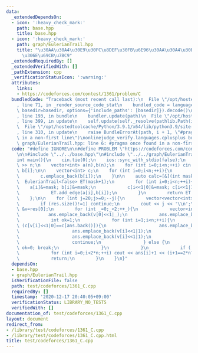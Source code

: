 ```yaml
---
data:
  _extendedDependsOn:
  - icon: ':heavy_check_mark:'
    path: base.hpp
    title: base.hpp
  - icon: ':heavy_check_mark:'
    path: graph/EulerianTrail.hpp
    title: "\u30AA\u30A4\u30E9\u30FC\u8DEF\u30FB\u6E96\u30AA\u30A4\u30E9\u30FC\u8DEF\
      \u306E\u69CB\u7BC9"
  _extendedRequiredBy: []
  _extendedVerifiedWith: []
  _pathExtension: cpp
  _verificationStatusIcon: ':warning:'
  attributes:
    links:
    - https://codeforces.com/contest/1361/problem/C
  bundledCode: "Traceback (most recent call last):\n  File \"/opt/hostedtoolcache/Python/3.9.1/x64/lib/python3.9/site-packages/onlinejudge_verify/documentation/build.py\"\
    , line 71, in _render_source_code_stat\n    bundled_code = language.bundle(stat.path,\
    \ basedir=basedir, options={'include_paths': [basedir]}).decode()\n  File \"/opt/hostedtoolcache/Python/3.9.1/x64/lib/python3.9/site-packages/onlinejudge_verify/languages/cplusplus.py\"\
    , line 193, in bundle\n    bundler.update(path)\n  File \"/opt/hostedtoolcache/Python/3.9.1/x64/lib/python3.9/site-packages/onlinejudge_verify/languages/cplusplus_bundle.py\"\
    , line 399, in update\n    self.update(self._resolve(pathlib.Path(included), included_from=path))\n\
    \  File \"/opt/hostedtoolcache/Python/3.9.1/x64/lib/python3.9/site-packages/onlinejudge_verify/languages/cplusplus_bundle.py\"\
    , line 310, in update\n    raise BundleErrorAt(path, i + 1, \"#pragma once found\
    \ in a non-first line\")\nonlinejudge_verify.languages.cplusplus_bundle.BundleErrorAt:\
    \ graph/EulerianTrail.hpp: line 6: #pragma once found in a non-first line\n"
  code: "#define IGNORE\n\n#define PROBLEM \"https://codeforces.com/contest/1361/problem/C\"\
    \n\n#include \"../../base.hpp\"\n#include \"../../graph/EulerianTrail.hpp\"\n\n\
    int main(){\n    cin.tie(0);\n    ios::sync_with_stdio(false);\n    int n; cin\
    \ >> n;\n    vector<int> a(n),b(n);\n    for (int i=0;i<n;++i) cin >> a[i] >>\
    \ b[i];\n\n    vector<int> c;\n    for (int i=0;i<n;++i){\n        c.emplace_back(a[i]);\n\
    \        c.emplace_back(b[i]);\n    }\n\n    auto calc=[&](int mask){\n      \
    \  EulerianTrail<false> ET(mask+1);\n        for (int i=0;i<n;++i){\n        \
    \    a[i]&=mask; b[i]&=mask;\n            c[i<<1|0]&=mask; c[i<<1|1]&=mask;\n\
    \            ET.add_edge(a[i],b[i]);\n        }\n        return ET.build();\n\
    \    };\n\n    for (int j=20;j>=0;--j){\n        vector<vector<int>> res=calc((1<<j)-1);\n\
    \        if (res.size()!=1) continue;\n        cout << j << '\\n';\n        vector<int>\
    \ &v=res[0];\n        for (int _=0;_<2;++_){\n            vector<int> ans;\n \
    \           ans.emplace_back(v[0]<<1|_);\n            ans.emplace_back(v[0]<<1|(_^1));\n\
    \            int ok=1;\n            for (int i=1;i<n;++i){\n                if\
    \ (c[v[i]<<1|0]==c[ans.back()]){\n                    ans.emplace_back(v[i]<<1|0);\n\
    \                    ans.emplace_back(v[i]<<1|1);\n                } else if (c[v[i]<<1|1]==c[ans.back()]){\n\
    \                    ans.emplace_back(v[i]<<1|1);\n                    ans.emplace_back(v[i]<<1|0);\n\
    \                    continue;\n                } else {\n                   \
    \ ok=0; break;\n                }\n            }\n            if (!ok) continue;\n\
    \            for (int i=0;i<2*n;++i) cout << ans[i]+1 << (i+1==2*n?'\\n':' ');\n\
    \            return;\n        }\n    }\n}"
  dependsOn:
  - base.hpp
  - graph/EulerianTrail.hpp
  isVerificationFile: false
  path: test/codeforces/1361_C.cpp
  requiredBy: []
  timestamp: '2020-12-17 20:40:05+09:00'
  verificationStatus: LIBRARY_NO_TESTS
  verifiedWith: []
documentation_of: test/codeforces/1361_C.cpp
layout: document
redirect_from:
- /library/test/codeforces/1361_C.cpp
- /library/test/codeforces/1361_C.cpp.html
title: test/codeforces/1361_C.cpp
---
```

